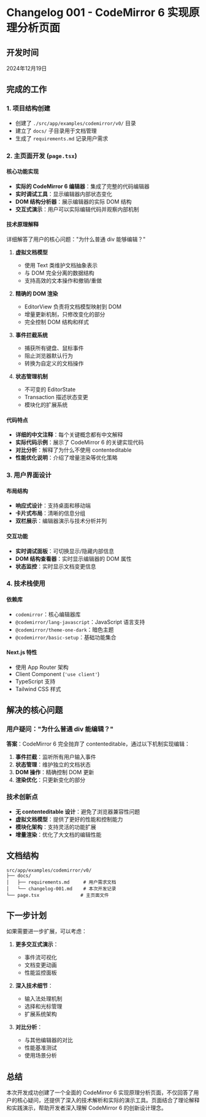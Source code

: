 # Changelog 001 - CodeMirror 6 实现原理分析页面

## 开发时间
2024年12月19日

## 完成的工作

### 1. 项目结构创建
- 创建了 `./src/app/examples/codemirror/v0/` 目录
- 建立了 `docs/` 子目录用于文档管理
- 生成了 `requirements.md` 记录用户需求

### 2. 主页面开发 (`page.tsx`)

#### 核心功能实现
- **实际的 CodeMirror 6 编辑器**：集成了完整的代码编辑器
- **实时调试工具**：显示编辑器内部状态变化
- **DOM 结构分析器**：展示编辑器的实际 DOM 结构
- **交互式演示**：用户可以实际编辑代码并观察内部机制

#### 技术原理解释
详细解答了用户的核心问题："为什么普通 div 能够编辑？"

1. **虚拟文档模型**
   - 使用 Text 类维护文档抽象表示
   - 与 DOM 完全分离的数据结构
   - 支持高效的文本操作和撤销/重做

2. **精确的 DOM 渲染**
   - EditorView 负责将文档模型映射到 DOM
   - 增量更新机制，只修改变化的部分
   - 完全控制 DOM 结构和样式

3. **事件拦截系统**
   - 捕获所有键盘、鼠标事件
   - 阻止浏览器默认行为
   - 转换为自定义的文档操作

4. **状态管理机制**
   - 不可变的 EditorState
   - Transaction 描述状态变更
   - 模块化的扩展系统

#### 代码特点
- **详细的中文注释**：每个关键概念都有中文解释
- **实际代码示例**：展示了 CodeMirror 6 的关键实现代码
- **对比分析**：解释了为什么不使用 contenteditable
- **性能优化说明**：介绍了增量渲染等优化策略

### 3. 用户界面设计

#### 布局结构
- **响应式设计**：支持桌面和移动端
- **卡片式布局**：清晰的信息分组
- **双栏展示**：编辑器演示与技术分析并列

#### 交互功能
- **实时调试面板**：可切换显示/隐藏内部信息
- **DOM 结构查看器**：实时显示编辑器的 DOM 属性
- **状态监控**：实时显示文档变更信息

### 4. 技术栈使用

#### 依赖库
- `codemirror`：核心编辑器库
- `@codemirror/lang-javascript`：JavaScript 语言支持
- `@codemirror/theme-one-dark`：暗色主题
- `@codemirror/basic-setup`：基础功能集合

#### Next.js 特性
- 使用 App Router 架构
- Client Component (`'use client'`)
- TypeScript 支持
- Tailwind CSS 样式

## 解决的核心问题

### 用户疑问："为什么普通 div 能编辑？"
**答案**：CodeMirror 6 完全抛弃了 contenteditable，通过以下机制实现编辑：

1. **事件拦截**：监听所有用户输入事件
2. **状态管理**：维护独立的文档状态
3. **DOM 操作**：精确控制 DOM 更新
4. **渲染优化**：只更新变化的部分

### 技术创新点
- **无 contenteditable 设计**：避免了浏览器兼容性问题
- **虚拟文档模型**：提供了更好的性能和控制能力
- **模块化架构**：支持灵活的功能扩展
- **增量渲染**：优化了大文档的编辑性能

## 文档结构

```
src/app/examples/codemirror/v0/
├── docs/
│   ├── requirements.md     # 用户需求文档
│   └── changelog-001.md    # 本次开发记录
└── page.tsx               # 主页面文件
```

## 下一步计划

如果需要进一步扩展，可以考虑：

1. **更多交互式演示**：
   - 事件流可视化
   - 文档变更动画
   - 性能监控面板

2. **深入技术细节**：
   - 输入法处理机制
   - 选择和光标管理
   - 扩展系统架构

3. **对比分析**：
   - 与其他编辑器的对比
   - 性能基准测试
   - 使用场景分析

## 总结

本次开发成功创建了一个全面的 CodeMirror 6 实现原理分析页面，不仅回答了用户的核心疑问，还提供了深入的技术解析和实际的演示工具。页面结合了理论解释和实践演示，帮助开发者深入理解 CodeMirror 6 的创新设计理念。